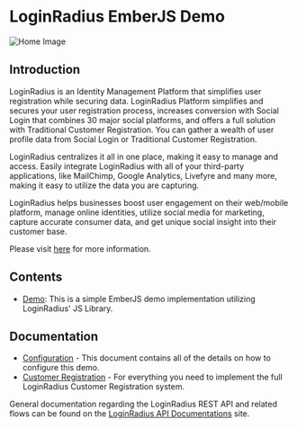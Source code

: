 # LoginRadius EmberJS Demo

![Home Image](http://docs.lrcontent.com/resources/github/banner-1544x500.png)

## Introduction ##

LoginRadius is an Identity Management Platform that simplifies user registration while securing data. LoginRadius Platform simplifies and secures your user registration process, increases conversion with Social Login that combines 30 major social platforms, and offers a full solution with Traditional Customer Registration. You can gather a wealth of user profile data from Social Login or Traditional Customer Registration. 

LoginRadius centralizes it all in one place, making it easy to manage and access. Easily integrate LoginRadius with all of your third-party applications, like MailChimp, Google Analytics, Livefyre and many more, making it easy to utilize the data you are capturing.

LoginRadius helps businesses boost user engagement on their web/mobile platform, manage online identities, utilize social media for marketing, capture accurate consumer data, and get unique social insight into their customer base.

Please visit [here](http://www.loginradius.com/) for more information.

## Contents ##

* [Demo](https://github.com/LoginRadius/demo/tree/v2-emberjs-demo): This is a simple EmberJS demo implementation utilizing LoginRadius' JS Library.

## Documentation

* [Configuration](www.google.com) - This document contains all of the details on how to configure this demo. 
* [Customer Registration](http://apidocs.loginradius.com/docs/user-registration) - For everything you need to implement the full LoginRadius Customer Registration system.

General documentation regarding the LoginRadius REST API and related flows can be found on the [LoginRadius API Documentations](http://apidocs.loginradius.com/) site. 